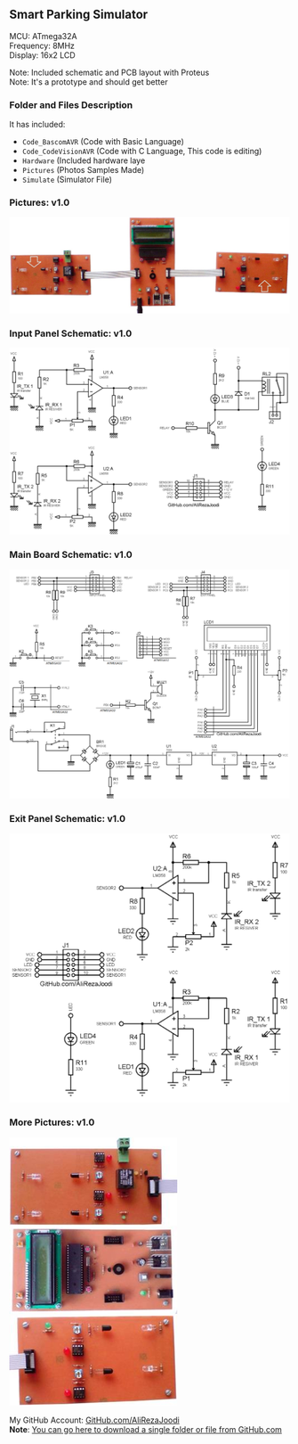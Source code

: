 ## Smart Parking Simulator 	   

MCU:		ATmega32A  
Frequency:     	8MHz    
Display:        16x2 LCD  

Note: Included schematic and PCB layout with Proteus  
Note: It's a prototype and should get better 

### Folder and Files Description
It has included:
- `Code_BascomAVR` (Code with Basic Language)
- `Code_CodeVisionAVR` (Code with C Language, This code is editing)
- `Hardware` (Included hardware laye
- `Pictures` (Photos Samples Made)
- `Simulate` (Simulator File)

### Pictures: v1.0
![](Pictures/v1.0.jpg)

### Input Panel Schematic: v1.0
![](Hardware/InputPanel_v1.0.png)

### Main Board Schematic: v1.0
![](Hardware/MainBoard_v1.0.png)

### Exit Panel Schematic: v1.0
![](Hardware/ExitPanel_v1.0.png)

### More Pictures: v1.0
![](Pictures/v1.0_1.jpg)
![](Pictures/v1.0_2.jpg)
![](Pictures/v1.0_3.jpg)

My GitHub Account: [GitHub.com/AliRezaJoodi](https://github.com/AliRezaJoodi)  
**Note**: [You can go here to download a single folder or file from GitHub.com](https://minhaskamal.github.io/DownGit/#/home)
